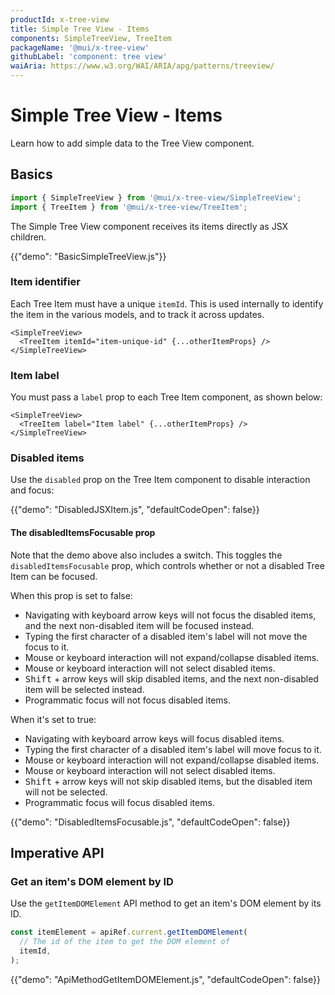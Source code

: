```yaml
---
productId: x-tree-view
title: Simple Tree View - Items
components: SimpleTreeView, TreeItem
packageName: '@mui/x-tree-view'
githubLabel: 'component: tree view'
waiAria: https://www.w3.org/WAI/ARIA/apg/patterns/treeview/
---
```


# Simple Tree View - Items

<p class="description">Learn how to add simple data to the Tree View component.</p>

## Basics

```jsx
import { SimpleTreeView } from '@mui/x-tree-view/SimpleTreeView';
import { TreeItem } from '@mui/x-tree-view/TreeItem';
```

The Simple Tree View component receives its items directly as JSX children.

{{"demo": "BasicSimpleTreeView.js"}}

### Item identifier

Each Tree Item must have a unique `itemId`.
This is used internally to identify the item in the various models, and to track it across updates.

```tsx
<SimpleTreeView>
  <TreeItem itemId="item-unique-id" {...otherItemProps} />
</SimpleTreeView>
```

### Item label

You must pass a `label` prop to each Tree Item component, as shown below:

```tsx
<SimpleTreeView>
  <TreeItem label="Item label" {...otherItemProps} />
</SimpleTreeView>
```

### Disabled items

Use the `disabled` prop on the Tree Item component to disable interaction and focus:

{{"demo": "DisabledJSXItem.js", "defaultCodeOpen": false}}

#### The disabledItemsFocusable prop

Note that the demo above also includes a switch.
This toggles the `disabledItemsFocusable` prop, which controls whether or not a disabled Tree Item can be focused.

When this prop is set to false:

- Navigating with keyboard arrow keys will not focus the disabled items, and the next non-disabled item will be focused instead.
- Typing the first character of a disabled item's label will not move the focus to it.
- Mouse or keyboard interaction will not expand/collapse disabled items.
- Mouse or keyboard interaction will not select disabled items.
- <kbd class="key">Shift</kbd> + arrow keys will skip disabled items, and the next non-disabled item will be selected instead.
- Programmatic focus will not focus disabled items.

When it's set to true:

- Navigating with keyboard arrow keys will focus disabled items.
- Typing the first character of a disabled item's label will move focus to it.
- Mouse or keyboard interaction will not expand/collapse disabled items.
- Mouse or keyboard interaction will not select disabled items.
- <kbd class="key">Shift</kbd> + arrow keys will not skip disabled items, but the disabled item will not be selected.
- Programmatic focus will focus disabled items.

{{"demo": "DisabledItemsFocusable.js", "defaultCodeOpen": false}}

## Imperative API

### Get an item's DOM element by ID

Use the `getItemDOMElement` API method to get an item's DOM element by its ID.

```ts
const itemElement = apiRef.current.getItemDOMElement(
  // The id of the item to get the DOM element of
  itemId,
);
```

{{"demo": "ApiMethodGetItemDOMElement.js", "defaultCodeOpen": false}}

